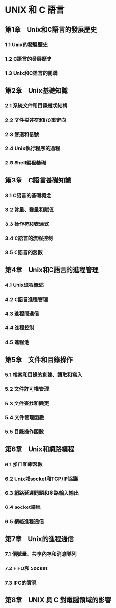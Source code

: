 #  UNIX 和 C 語言

## 第1章　Unix和C語言的發展歷史
### 1.1 Unix的發展歷史
### 1.2 C語言的發展歷史
### 1.3 Unix和C語言的關聯

## 第2章　Unix基礎知識
### 2.1 系統文件和目錄樹狀結構
### 2.2 文件描述符和I/O重定向
### 2.3 管道和信號
### 2.4 Unix執行程序的過程
### 2.5 Shell編程基礎

## 第3章　C語言基礎知識
### 3.1 C語言的基礎概念
### 3.2 常量、變量和賦值
### 3.3 操作符和表達式
### 3.4 C語言的流程控制
### 3.5 C語言的函數

## 第4章　Unix和C語言的進程管理
### 4.1 Unix進程概述
### 4.2 C語言進程管理
### 4.3 進程間通信
### 4.4 進程控制
### 4.5 進程池

## 第5章　文件和目錄操作
### 5.1 檔案和目錄的創建、讀取和寫入
### 5.2 文件許可權管理
### 5.3 文件查找和變更
### 5.4 文件管理函數
### 5.5 目錄操作函數

## 第6章　Unix和網路編程
### 6.1 接口和庫函數
### 6.2 Unix域socket和TCP/IP協議
### 6.3 網路延遲問題和多路輸入輸出
### 6.4 socket編程
### 6.5 網絡進程通信

## 第7章　Unix的進程通信
### 7.1 信號量、共享內存和消息隊列
### 7.2 FIFO和 Socket
### 7.3 IPC的實現

## 第8章　UNIX 與 C 對電腦領域的影響
